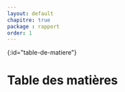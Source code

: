 ```yaml
---
layout: default
chapitre: true
package : rapport
order: 1
---
```


{:id="table-de-matiere"}
# Table des matières

<!-- Ce document est vide car il contient un code JavaScript qui génère dynamiquement le contenu et l'affiche ici  -->

<!-- new slide -->